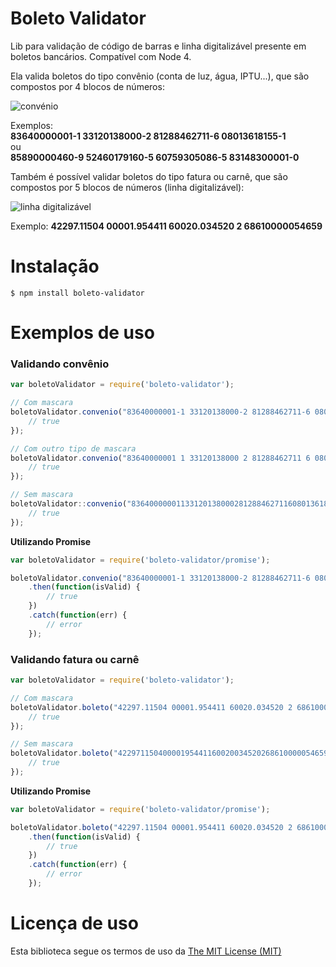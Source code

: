 # Boleto Validator

Lib para validação de código de barras e linha digitalizável presente em boletos bancários. Compatível com Node 4.

Ela valida boletos do tipo convênio (conta de luz, água, IPTU...), que são compostos por 4 blocos de números:

![convénio](http://i.imgur.com/CJApi3T.jpg)

Exemplos:<br/>
**83640000001-1 33120138000-2 81288462711-6 08013618155-1**<br/>
ou<br/>
**85890000460-9 52460179160-5 60759305086-5 83148300001-0**

Também é possível validar boletos do tipo fatura ou carnê, que são compostos por 5 blocos de números (linha digitalizável):

![linha digitalizável](http://i.imgur.com/WImdusq.jpg)

Exemplo:
**42297.11504 00001.954411 60020.034520 2 68610000054659**

# Instalação

    $ npm install boleto-validator

# Exemplos de uso

### Validando convênio
```js
var boletoValidator = require('boleto-validator');

// Com mascara
boletoValidator.convenio("83640000001-1 33120138000-2 81288462711-6 08013618155-1", function(err, isValid) {
	// true
});

// Com outro tipo de mascara
boletoValidator.convenio("83640000001 1 33120138000 2 81288462711 6 08013618155 1", function(err, isValid) {
	// true
});

// Sem mascara
boletoValidator::convenio("836400000011331201380002812884627116080136181551", function(err, isValid) {
	// true
});
```

**Utilizando Promise**
```js
var boletoValidator = require('boleto-validator/promise');

boletoValidator.convenio("83640000001-1 33120138000-2 81288462711-6 08013618155-1")
	.then(function(isValid) {
		// true
	})
	.catch(function(err) {
		// error
	});
```

### Validando fatura ou carnê
```js
var boletoValidator = require('boleto-validator');

// Com mascara
boletoValidator.boleto("42297.11504 00001.954411 60020.034520 2 68610000054659", function(err, isValid) {
	// true
});

// Sem mascara
boletoValidator.boleto("42297115040000195441160020034520268610000054659", function(err, isValid) {
	// true
});
```

**Utilizando Promise**
```js
var boletoValidator = require('boleto-validator/promise');

boletoValidator.boleto("42297.11504 00001.954411 60020.034520 2 68610000054659")
	.then(function(isValid) {
		// true
	})
	.catch(function(err) {
		// error
	});
```

# Licença de uso
Esta biblioteca segue os termos de uso da [The MIT License (MIT)](https://opensource.org/licenses/mit-license.php)
